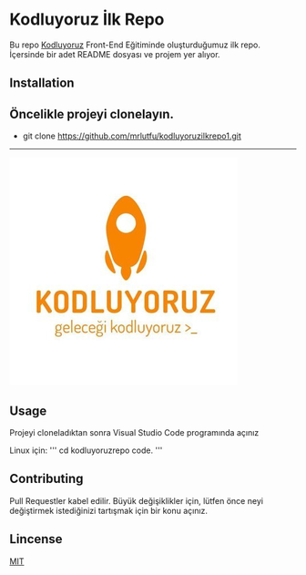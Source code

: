 # Kodluyoruz İlk Repo
Bu repo [Kodluyoruz](https://patika.dev) Front-End Eğitiminde oluşturduğumuz ilk repo. İçersinde bir adet README dosyası ve projem yer alıyor.

## Installation

Öncelikle projeyi clonelayın.
---
- git clone https://github.com/mrlutfu/kodluyoruzilkrepo1.git
---
![Kodluyoruz Logo](https://raw.githubusercontent.com/Kodluyoruz/taskforce/git/git/markdown-nedir-nasil-kullaniriz-/figures/kodluyoruz_logo.jpg)
## Usage
Projeyi cloneladıktan sonra Visual Studio Code programında açınız

Linux için:
'''
cd kodluyoruzrepo
code.
'''
## Contributing

Pull Requestler kabel edilir. Büyük değişiklikler için, lütfen önce neyi değiştirmek
istediğinizi tartışmak için bir konu açınız.

## Lincense

[MIT](https://www.goolge.com)


